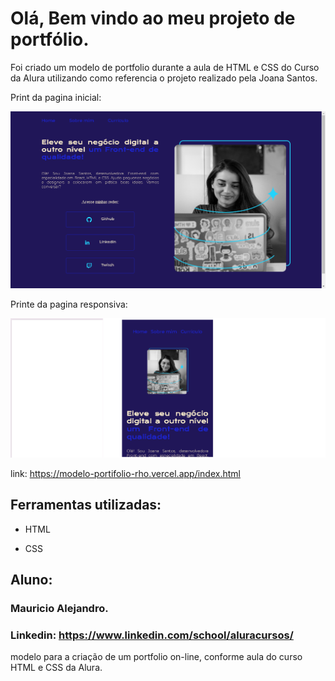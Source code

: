# Olá, Bem vindo ao meu projeto de portfólio.

Foi criado um modelo de portfolio durante a aula de HTML e CSS do Curso da Alura utilizando como referencia o projeto realizado 
pela Joana Santos.

Print da pagina inicial:

![image](assets/image/print-portifolio.png)

Printe da pagina responsiva:

![image](assets/image/print-portifolio-redimensionado.png)

link: https://modelo-portifolio-rho.vercel.app/index.html


## Ferramentas utilizadas:

* HTML

* CSS

## Aluno:

### Mauricio Alejandro. 

### Linkedin: https://www.linkedin.com/school/aluracursos/
modelo para a criação de um portfolio on-line, conforme aula do curso HTML e CSS da Alura.
